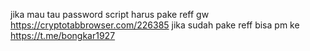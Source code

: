 jika mau tau password script harus pake reff gw 
https://cryptotabbrowser.com/226385
jika sudah pake reff bisa pm ke https://t.me/bongkar1927
